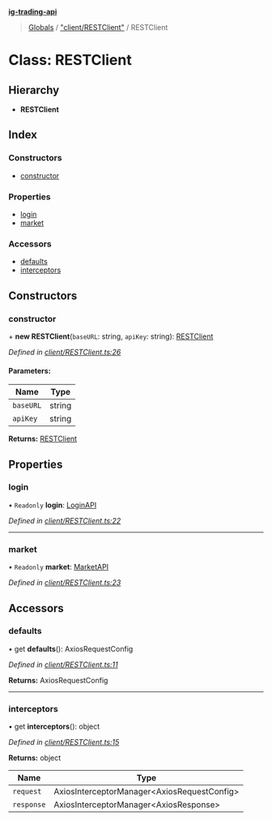 **[ig-trading-api](../README.md)**

> [Globals](../globals.md) / ["client/RESTClient"](../modules/_client_restclient_.md) / RESTClient

# Class: RESTClient

## Hierarchy

* **RESTClient**

## Index

### Constructors

* [constructor](_client_restclient_.restclient.md#constructor)

### Properties

* [login](_client_restclient_.restclient.md#login)
* [market](_client_restclient_.restclient.md#market)

### Accessors

* [defaults](_client_restclient_.restclient.md#defaults)
* [interceptors](_client_restclient_.restclient.md#interceptors)

## Constructors

### constructor

\+ **new RESTClient**(`baseURL`: string, `apiKey`: string): [RESTClient](_client_restclient_.restclient.md)

*Defined in [client/RESTClient.ts:26](https://github.com/bennycode/ig-trading-api/blob/3c6eaee/src/client/RESTClient.ts#L26)*

#### Parameters:

Name | Type |
------ | ------ |
`baseURL` | string |
`apiKey` | string |

**Returns:** [RESTClient](_client_restclient_.restclient.md)

## Properties

### login

• `Readonly` **login**: [LoginAPI](_login_loginapi_.loginapi.md)

*Defined in [client/RESTClient.ts:22](https://github.com/bennycode/ig-trading-api/blob/3c6eaee/src/client/RESTClient.ts#L22)*

___

### market

• `Readonly` **market**: [MarketAPI](_market_marketapi_.marketapi.md)

*Defined in [client/RESTClient.ts:23](https://github.com/bennycode/ig-trading-api/blob/3c6eaee/src/client/RESTClient.ts#L23)*

## Accessors

### defaults

• get **defaults**(): AxiosRequestConfig

*Defined in [client/RESTClient.ts:11](https://github.com/bennycode/ig-trading-api/blob/3c6eaee/src/client/RESTClient.ts#L11)*

**Returns:** AxiosRequestConfig

___

### interceptors

• get **interceptors**(): object

*Defined in [client/RESTClient.ts:15](https://github.com/bennycode/ig-trading-api/blob/3c6eaee/src/client/RESTClient.ts#L15)*

**Returns:** object

Name | Type |
------ | ------ |
`request` | AxiosInterceptorManager\<AxiosRequestConfig> |
`response` | AxiosInterceptorManager\<AxiosResponse> |
